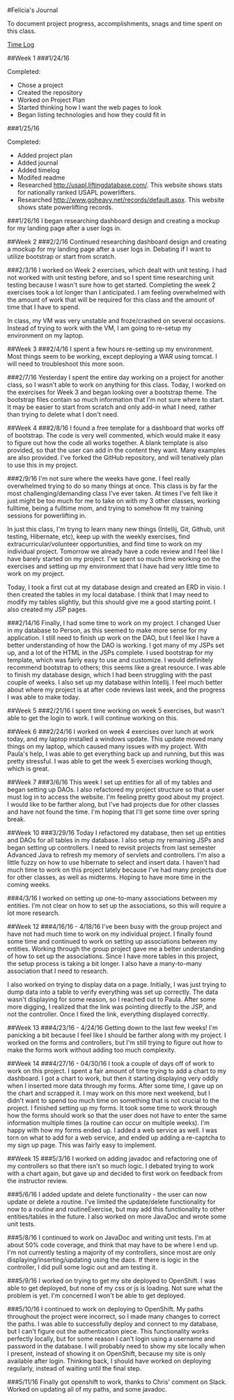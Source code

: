 #Felicia's Journal

To document project progress, accomplishments, snags and time spent on this class.

[Time Log](TimeLog.md)

##Week 1
###1/24/16

Completed:
* Chose a project 
* Created the repository
* Worked on Project Plan
* Started thinking how I want the web pages to look 
* Began listing technologies and how they could fit in

###1/25/16

Completed:
* Added project plan
* Added journal
* Added timelog
* Modifed readme
* Researched http://usapl.liftingdatabase.com/. This website shows stats for nationally ranked USAPL powerlifters. 
* Researched http://www.goheavy.net/records/default.aspx. This website shows state powerlifting records. 

###1/26/16
I began researching dashboard design and creating a mockup for my landing page after a user logs in. 

##Week 2
###2/2/16
Continued researching dashboard design and creating a mockup for my landing page after a user logs in. Debating if I want to utilize bootstrap or start from scratch. 

###2/3/16
I worked on Week 2 exercises, which dealt with unit testing. I had not worked with unit testing before, and so I spent time researching unit testing because I wasn't sure how to get started. Completing the week 2 exercises took a lot longer than I anticipated. I am feeling overwhelmed with the amount of work that will be required for this class and the amount of time that I have to spend. 

In class, my VM was very unstable and froze/crashed on several occasions. Instead of trying to work with the VM, I am going to re-setup my environment on my laptop. 

##Week 3
###2/4/16
I spent a few hours re-setting up my environment. Most things seem to be working, except deploying a WAR using tomcat. I will need to troubleshoot this more soon. 

###2/7/16
Yesterday I spent the entire day working on a project for another class, so I wasn't able to work on anything for this class. Today, I worked on the exercises for Week 3 and began looking over a bootstrap theme. The bootstrap files contain so much information that I'm not sure where to start. It may be easier to start from scratch and only add-in what I need, rather than trying to delete what I don't need. 

##Week 4
###2/8/16
I found a free template for a dashboard that works off of bootstrap. The code is very well commented, which would make it easy to figure out how the code all works together. A blank template is also provided, so that the user can add in the content they want. Many examples are also provided. I've forked the GitHub repository, and will tenatively plan to use this in my project. 

###2/9/16
I'm not sure where the weeks have gone. I feel really overwhelmed trying to do so many things at once. This class is by far the most challenging/demanding class I've ever taken. At times I've felt like it just might be too much for me to take on with my 3 other classes, working fulltime, being a fulltime mom, and trying to somehow fit my training sessions for powerlifting in.

In just this class, I'm tryng to learn many new things (Intellij, Git, Github, unit testing, Hibernate, etc), keep up with the weekly exercises, find extracurricular/volunteer opportunities, and find time to work on my individual project. Tomorrow we already have a code review and I feel like I have barely started on my project. I've spent so much time working on the exercises and setting up my environment that I have had very little time to work on my project. 

Today, I took a first cut at my database design and created an ERD in visio. I then created the tables in my local database. I think that I may need to modify my tables slightly, but this should give me a good starting point. I also created my JSP pages. 

###2/14/16
Finally, I had some time to work on my project. I changed User in my database to Person, as this seemed to make more sense for my application. I still need to finish up work on the DAO, but I feel like I have a better understanding of how the DAO is working. I got many of my JSPs set up, and a lot of the HTML in the JSPs complete. I used bootstrap for my template, which was fairly easy to use and customize. I would definitely recommend bootstrap to others; this seems like a great resource. I was able to finish my database design, which I had been struggling with the past couple of weeks. I also set up my database within Intellij. I feel much better about where my project is at after code reviews last week, and the progress I was able to make today. 

##Week 5
###2/21/16
I spent time working on week 5 exercises, but wasn't able to get the login to work. I will continue working on this. 

##Week 6
###2/24/16
I worked on week 4 exercises over lunch at work today, and my laptop installed a windows update. This update moved many things on my laptop, which caused many issues with my project. With Paula's help, I was able to get everything back up and running, but this was pretty stressful. I was able to get the week 5 exercises working though, which is great. 

##Week 7
###3/6/16
This week I set up entities for all of my tables and began setting up DAOs. I also refactored my project structure so that a user must log in to access the website. I'm feeling pretty good about my project. I would like to be farther along, but I've had projects due for other classes and have not found the time. I'm hoping that I'll get some time over spring break. 

##Week 10
###3/29/16
Today I refactored my database, then set up entities and DAOs for all tables in my database. I also setup my remaining JSPs and began setting up controllers. I need to revisit projects from last semester Advanced Java to refresh my memory of servlets and controllers. I'm also a little fuzzy on how to use hibernate to select and insert data. I haven't had much time to work on this project lately because I've had many projects due for other classes, as well as midterms. Hoping to have more time in the coming weeks. 

###4/3/16
I worked on setting up one-to-many associations between my entities. I'm not clear on how to set up the associations, so this will require a lot more research. 

##Week 12
###4/16/16 - 4/18/16
I've been busy with the group project and have not had much time to work on my individual project. I finally found some time and continued to work on setting up associations between my entities. Working through the group project gave me a better understanding of how to set up the associations. Since I have more tables in this project, the setup process is taking a bit longer. I also have a many-to-many association that I need to research. 

I also worked on trying to display data on a page. Initially, I was just trying to dump data into a table to verify everything was set up correctly. The data wasn't displaying for some reason, so I reached out to Paula. After some more digging, I realized that the link was pointing directly to the JSP, and not the controller. Once I fixed the link, everything displayed correctly. 

##Week 13
###4/23/16 - 4/24/16
Getting down to the last few weeks! I'm panicking a bit because I feel like I should be farther along with my project. I worked on the forms and controllers, but I'm still trying to figure out how to make the forms work without adding too much complexity. 

##Week 14
###4/27/16 - 04/30/16
I took a couple of days off of work to work on this project. I spent a fair amount of time trying to add a chart to my dashboard. I got a chart to work, but then it starting displaying very oddly when I inserted more data through my forms. After some time, I gave up on the chart and scrapped it. I may work on this more next weekend, but I didn't want to spend too much time on something that is not crucial to the project. I finished setting up my forms. It took some time to work through how the forms should work so that the user does not have to enter the same information multiple times (a routine can occur on multiple weeks). I'm happy with how my forms ended up. I added a web service as well. I was torn on what to add for a web service, and ended up adding a re-captcha to my sign up page. This was fairly easy to implement. 

##Week 15
###5/3/16
I worked on adding javadoc and refactoring one of my controllers so that there isn't so much logic. I debated trying to work with a chart again, but gave up and decided to first work on feedback from the instructor review. 

###5/6/16
I added update and delete functionality - the user can now update or delete a routine. I've limited the update/delete functionality for now to a routine and routineExercise, but may add this functionality to other entities/tables in the future. I also worked on more JavaDoc and wrote some unit tests.

###5/8/16
I continued to work on JavaDoc and writing unit tests. I'm at about 50% code coverage, and think that may have to be where I end up. I'm not currently testing a majority of my controllers, since most are only displaying/inserting/updating using the daos. If there is logic in the controller, I did pull some logic out and am testing it. 

###5/9/16
I worked on trying to get my site deployed to OpenShift. I was able to get deployed, but none of my css or js is loading. Not sure what the problem is yet. I'm concerned I won't be able to get deployed. 

###5/10/16
I continued to work on deploying to OpenShift. My paths throughout the project were incorrect, so I made many changes to correct the paths. I was able to successfully deploy and connect to my database, but I can't figure out the authentication piece. This functionality works perfectly locally, but for some reason I can't login using a username and password in the database. I will probably need to show my site locally when I present, instead of showing it on OpenShift, because my site is only available after login. Thinking back, I should have worked on deploying regularly, instead of waiting until the final step. 

###5/11/16
Finally got openshift to work, thanks to Chris' comment on Slack. Worked on updating all of my paths, and some javadoc. 
